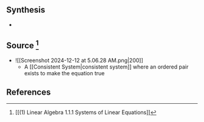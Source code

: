 ## Synthesis
- 
## Source [^1]
- ![[Screenshot 2024-12-12 at 5.06.28 AM.png|200]]
	- A [[Consistent System|consistent system]] where an ordered pair exists to make the equation true
## References

[^1]: [[(1) Linear Algebra 1.1.1 Systems of Linear Equations]]